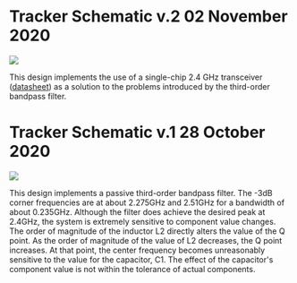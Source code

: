 # Tracker Schematic v.2 02 November 2020

![](https://i.postimg.cc/FRRG9NV8/Tracker-V1.png)


This design implements the use of a single-chip 2.4 GHz transceiver ([datasheet](https://www.sparkfun.com/datasheets/Components/nRF24L01_prelim_prod_spec_1_2.pdf)) as a solution to the problems introduced by the third-order bandpass filter. 

# Tracker Schematic v.1 28 October 2020


![](https://i.postimg.cc/FRRG9NV8/Tracker-V1.png)

This design implements a passive third-order bandpass filter. The -3dB corner frequencies are at about 2.275GHz and 2.51GHz for a bandwidth of about 0.235GHz. Although the filter does achieve the desired peak at 2.4GHz, the system is extremely sensitive to component value changes. The order of magnitude of the inductor L2 directly alters the value of the Q point. As the order of magnitude of the value of L2 decreases, the Q point increases. At that point, the center frequency becomes unreasonably sensitive to the value for the capacitor, C1. The effect of the capacitor's component value is not within the tolerance of actual components.